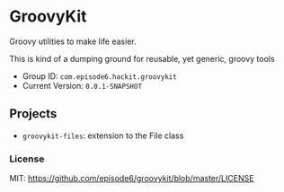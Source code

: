 GroovyKit
=========
Groovy utilities to make life easier.

This is kind of a dumping ground for reusable, yet generic, groovy tools

- Group ID: `com.episode6.hackit.groovykit`
- Current Version: `0.0.1-SNAPSHOT`

## Projects
- `groovykit-files`: extension to the File class

### License
MIT: https://github.com/episode6/groovykit/blob/master/LICENSE